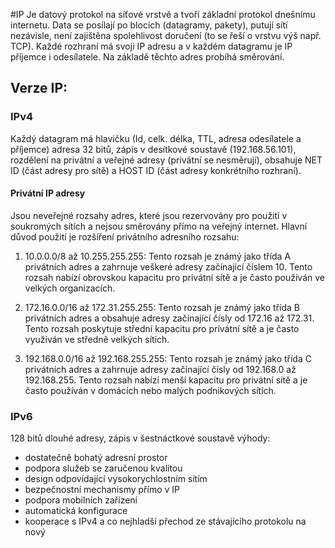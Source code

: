 #IP
Je datový protokol na síťové vrstvě a tvoří základní protokol dnešnímu internetu. Data se posílají po blocích (datagramy, pakety), putují sítí nezávisle, není zajištěna spolehlivost doručení (to se řeší o vrstvu výš např. TCP). Každé rozhraní má svoji IP adresu a v každém datagramu je IP příjemce i odesílatele. Na základě těchto adres probíhá směrování. 

## Verze IP: 
### IPv4 
Každý datagram má hlavičku (Id, celk. délka, TTL, adresa odesílatele a příjemce) adresa 32 bitů, zápis v desítkové soustavě (192.168.56.101), rozdělení na privátní a veřejné adresy (privátní se nesměrují), obsahuje NET ID (část adresy pro sítě) a HOST ID (část adresy konkrétního rozhraní).

#### Privátní IP adresy
Jsou neveřejné rozsahy adres, které jsou rezervovány pro použití v soukromých sítích a nejsou směrovány přímo na veřejný internet. Hlavní důvod použití je rozšíření privátního adresního rozsahu:

1. 10.0.0.0/8 až 10.255.255.255:
   Tento rozsah je známý jako třída A privátních adres a zahrnuje veškeré adresy začínající číslem 10. Tento rozsah nabízí obrovskou kapacitu pro privátní sítě a je často používán ve velkých organizacích.

2. 172.16.0.0/16 až 172.31.255.255:
   Tento rozsah je známý jako třída B privátních adres a obsahuje adresy začínající čísly od 172.16 až 172.31. Tento rozsah poskytuje střední kapacitu pro privátní sítě a je často využíván ve středně velkých sítích.

3. 192.168.0.0/16 až 192.168.255.255:
   Tento rozsah je známý jako třída C privátních adres a zahrnuje adresy začínající čísly od 192.168.0 až 192.168.255. Tento rozsah nabízí menší kapacitu pro privátní sítě a je často používán v domácích nebo malých podnikových sítích.

### IPv6 
128 bitů dlouhé adresy, zápis v šestnáctkové soustavě výhody:
- dostatečně bohatý adresní prostor
- podpora služeb se zaručenou kvalitou
- design odpovídající vysokorychlostním sítím
- bezpečnostní mechanismy přímo v IP
- podpora mobilních zařízení
- automatická konfigurace
- kooperace s IPv4 a co nejhladší přechod ze stávajícího protokolu na nový